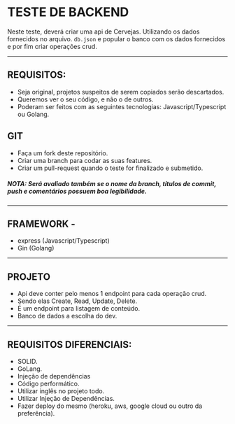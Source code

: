# **TESTE DE BACKEND**

Neste teste, deverá criar uma api de Cervejas. Utilizando os dados fornecidos no arquivo. ````db.json```` e popular o banco com os dados fornecidos e por fim criar operações crud.

---------------------------------------------------------------------
## REQUISITOS:

- Seja original, projetos suspeitos de serem copiados serão descartados.
- Queremos ver o seu código, e não o de outros.
- Poderam ser feitos com as seguintes tecnologias: Javascript/Typescript ou Golang.

## GIT
- Faça um fork deste repositório.
- Criar uma branch para codar as suas features.
- Criar um pull-request quando o teste for finalizado e submetido.

##### **NOTA: Será avaliado também se o nome da branch, títulos de commit, push e comentários possuem boa legibilidade.**

-----------------------------------------------------

## FRAMEWORK - 

- express (Javascript/Typescript)
- Gin (Golang)

-----------------------------------------------------

## PROJETO

- Api deve conter pelo menos 1 endpoint para cada operação crud.
- Sendo elas Create, Read, Update, Delete. 
- É um endpoint para listagem de conteúdo.
- Banco de dados a escolha do dev.

-------------------------------------------------------

## REQUISITOS DIFERENCIAIS:

- SOLID.
- GoLang.
- Injeção de dependências
- Código performático.
- Utilizar inglês no projeto todo.
- Utilizar Injeção de Dependências.
- Fazer deploy do mesmo (heroku, aws, google cloud ou outro da preferência).